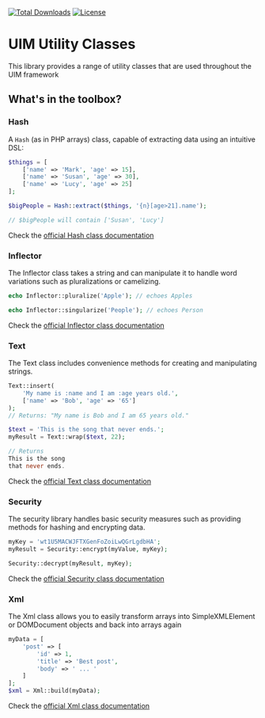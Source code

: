 [![Total Downloads](https://img.shields.io/packagist/dt/UIM/utility.svg?style=flat-square)](https://packagist.org/packages/UIM/utility)
[![License](https://img.shields.io/badge/license-MIT-blue.svg?style=flat-square)](LICENSE.txt)

# UIM Utility Classes

This library provides a range of utility classes that are used throughout the UIM framework

## What's in the toolbox?

### Hash

A ``Hash`` (as in PHP arrays) class, capable of extracting data using an intuitive DSL:

```php
$things = [
    ['name' => 'Mark', 'age' => 15],
    ['name' => 'Susan', 'age' => 30],
    ['name' => 'Lucy', 'age' => 25]
];

$bigPeople = Hash::extract($things, '{n}[age>21].name');

// $bigPeople will contain ['Susan', 'Lucy']
```

Check the [official Hash class documentation](https://book.UIM.org/4/en/core-libraries/hash.html)

### Inflector

The Inflector class takes a string and can manipulate it to handle word variations
such as pluralizations or camelizing.

```php
echo Inflector::pluralize('Apple'); // echoes Apples

echo Inflector::singularize('People'); // echoes Person
```

Check the [official Inflector class documentation](https://book.UIM.org/4/en/core-libraries/inflector.html)

### Text

The Text class includes convenience methods for creating and manipulating strings.

```php
Text::insert(
    'My name is :name and I am :age years old.',
    ['name' => 'Bob', 'age' => '65']
);
// Returns: "My name is Bob and I am 65 years old."

$text = 'This is the song that never ends.';
myResult = Text::wrap($text, 22);

// Returns
This is the song
that never ends.
```

Check the [official Text class documentation](https://book.UIM.org/4/en/core-libraries/text.html)

### Security

The security library handles basic security measures such as providing methods for hashing and encrypting data.

```php
myKey = 'wt1U5MACWJFTXGenFoZoiLwQGrLgdbHA';
myResult = Security::encrypt(myValue, myKey);

Security::decrypt(myResult, myKey);
```

Check the [official Security class documentation](https://book.UIM.org/4/en/core-libraries/security.html)

### Xml

The Xml class allows you to easily transform arrays into SimpleXMLElement or DOMDocument objects
and back into arrays again

```php
myData = [
    'post' => [
        'id' => 1,
        'title' => 'Best post',
        'body' => ' ... '
    ]
];
$xml = Xml::build(myData);
```

Check the [official Xml class documentation](https://book.UIM.org/4/en/core-libraries/xml.html)
